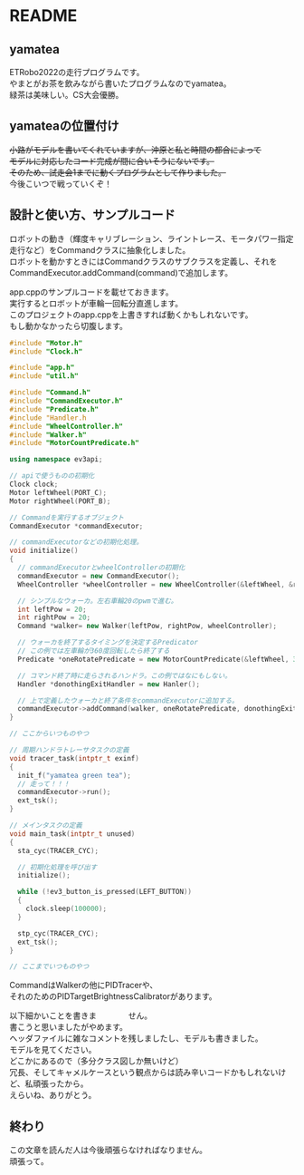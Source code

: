 # README

## yamatea
ETRobo2022の走行プログラムです。  
やまとがお茶を飲みながら書いたプログラムなのでyamatea。  
緑茶は美味しい。CS大会優勝。  

## yamateaの位置付け
~~小路がモデルを書いてくれていますが、沖原と私と時間の都合によって~~  
~~モデルに対応したコード完成が間に合いそうにないです。~~  
~~そのため、試走会1までに動くプログラムとして作りました。~~  
今後こいつで戦っていくぞ！  

## 設計と使い方、サンプルコード
ロボットの動き（輝度キャリブレーション、ライントレース、モータパワー指定走行など）をCommandクラスに抽象化しました。  
ロボットを動かすときにはCommandクラスのサブクラスを定義し、それをCommandExecutor.addCommand(command)で追加します。  

app.cppのサンプルコードを載せておきます。  
実行するとロボットが車輪一回転分直進します。  
このプロジェクトのapp.cppを上書きすれば動くかもしれないです。  
もし動かなかったら切腹します。  

```c++:app.cpp
#include "Motor.h"
#include "Clock.h"

#include "app.h"
#include "util.h"

#include "Command.h"
#include "CommandExecutor.h"
#include "Predicate.h"
#include "Handler.h
#include "WheelController.h"
#include "Walker.h"
#include "MotorCountPredicate.h"

using namespace ev3api;

// apiで使うものの初期化
Clock clock;
Motor leftWheel(PORT_C);
Motor rightWheel(PORT_B);

// Commandを実行するオブジェクト
CommandExecutor *commandExecutor;

// commandExecutorなどの初期化処理。
void initialize()
{
  // commandExecutorとwheelControllerの初期化
  commandExecutor = new CommandExecutor();
  WheelController *wheelController = new WheelController(&leftWheel, &rightWheel);

  // シンプルなウォーカ。左右車輪20のpwmで進む。
  int leftPow = 20;
  int rightPow = 20;
  Command *walker= new Walker(leftPow, rightPow, wheelController);

  // ウォーカを終了するタイミングを決定するPredicator
  // この例では左車輪が360度回転したら終了する
  Predicate *oneRotatePredicate = new MotorCountPredicate(&leftWheel, 360);

  // コマンド終了時に走らされるハンドラ。この例ではなにもしない。
  Handler *donothingExitHandler = new Hanler();

  // 上で定義したウォーカと終了条件をcommandExecutorに追加する。
  commandExecutor->addCommand(walker, oneRotatePredicate, donothingExitHanler);
}

// ここからいつものやつ

// 周期ハンドラトレーサタスクの定義
void tracer_task(intptr_t exinf)
{
  init_f("yamatea green tea");
  // 走って！！！
  commandExecutor->run();
  ext_tsk();
}

// メインタスクの定義
void main_task(intptr_t unused)
{
  sta_cyc(TRACER_CYC);

  // 初期化処理を呼び出す
  initialize();

  while (!ev3_button_is_pressed(LEFT_BUTTON))
  {
    clock.sleep(100000);
  }

  stp_cyc(TRACER_CYC);
  ext_tsk();
}

// ここまでいつものやつ
```
CommandはWalkerの他にPIDTracerや、  
それのためのPIDTargetBrightnessCalibratorがあります。  

以下細かいことを書きま　　　　せん。  
書こうと思いましたがやめます。  
ヘッダファイルに雑なコメントを残しましたし、モデルも書きました。  
モデルを見てください。  
どこかにあるので（多分クラス図しか無いけど）  
冗長、そしてキャメルケースという観点からは読み辛いコードかもしれないけど、私頑張ったから。  
えらいね、ありがとう。  

## 終わり
この文章を読んだ人は今後頑張らなければなりません。  
頑張って。  